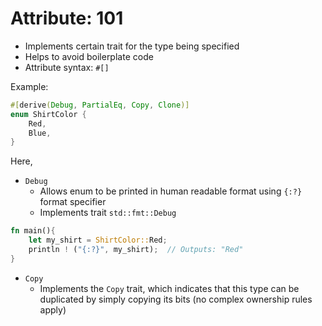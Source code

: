 

# Attribute: 101

- Implements certain trait for the type being specified 
- Helps to avoid boilerplate code
- Attribute syntax: `#[]`

Example:
```rust
#[derive(Debug, PartialEq, Copy, Clone)]
enum ShirtColor {
    Red,
    Blue,
}
```

Here,
- `Debug`
  - Allows enum to be printed in human readable format using `{:?}` format specifier
  - Implements trait `std::fmt::Debug`
```rust
fn main(){
    let my_shirt = ShirtColor::Red;
    println ! ("{:?}", my_shirt);  // Outputs: "Red"
}
```  

- `Copy`
  - Implements the `Copy` trait, which indicates that this type can be 
    duplicated by simply copying its bits (no complex ownership rules apply)


